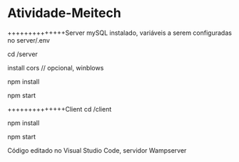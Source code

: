# Atividade-Meitech

++++++++++++++Server
mySQL instalado, variáveis a serem configuradas no server/.env

cd /server

install cors // opcional, winblows

npm install

npm start

++++++++++++++Client
cd /client

npm install

npm start 


Código editado no Visual Studio Code, servidor Wampserver
